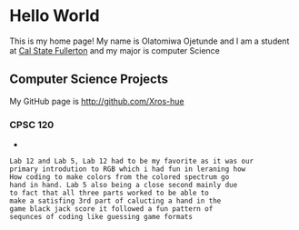 # Hello World

This is my home page! My name is Olatomiwa Ojetunde and I am a student at [Cal State Fullerton](http://www.fullerton.edu/) and my major is computer Science

## Computer Science Projects

My GitHub page is http://github.com/Xros-hue

### CPSC 120

*

    Lab 12 and Lab 5, Lab 12 had to be my favorite as it was our
    primary introdution to RGB which i had fun in leraning how
    How coding to make colors from the colored spectrum go
    hand in hand. Lab 5 also being a close second mainly due
    to fact that all three parts worked to be able to
    make a satisfing 3rd part of calucting a hand in the
    game black jack score it followed a fun pattern of
    sequnces of coding like guessing game formats